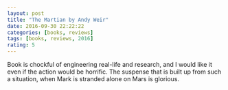 ```yaml
---
layout: post
title: "The Martian by Andy Weir"
date: 2016-09-30 22:22:22
categories: [books, reviews]
tags: [books, reviews, 2016]
rating: 5
---
```


Book is chockful of engineering real-life and research, and I would like it even if the action would be horrific.
The suspense that is built up from such a situation, when Mark is stranded alone on Mars is glorious.
